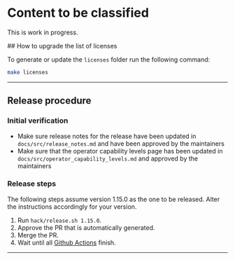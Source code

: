 # Content to be classified

This is work in progress.

## How to upgrade the list of licenses

To generate or update the `licenses` folder run the following command:

```bash
make licenses
```

---

## Release procedure

### Initial verification

- Make sure release notes for the release have been updated
  in `docs/src/release_notes.md` and have been approved by
  the maintainers
- Make sure that the operator capability levels page has been
  updated in `docs/src/operator_capability_levels.md` and approved
  by the maintainers

### Release steps

The following steps assume version 1.15.0 as the one to be released. Alter the
instructions accordingly for your version.

1. Run `hack/release.sh 1.15.0`.
2. Approve the PR that is automatically generated.
3. Merge the PR.
4. Wait until all [Github Actions](https://github.com/cloudnative-pg/cloudnative-pg/actions) finish.

---

